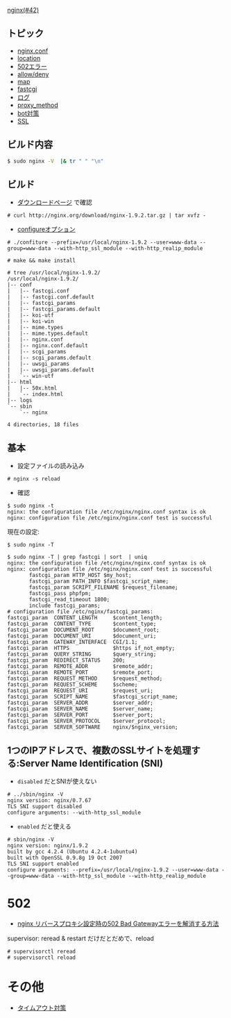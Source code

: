 [nginx(#42)](https://github.com/hdknr/scriptogr.am/issues/42)

## トピック

- [nginx.conf](nginx.conf.md)
- [location](nginx.location.md)
- [502エラー](nginx.502.md)
- [allow/deny](nginx.access.md)
- [map](nginx.map.md)
- [fastcgi](nginx.fastcgi.md)
- [ログ](nginx.log.md)
- [proxy_method](nginx.proxy_method.md)
- [bot対策](nginx.bot.md)
- [SSL](nginx.ssl.md)

## ビルド内容

~~~bash
$ sudo nginx -V  |& tr " " "\n"
~~~

## ビルド

- [ダウンロードページ](http://nginx.org/en/download.html) で確認

~~~
# curl http://nginx.org/download/nginx-1.9.2.tar.gz | tar xvfz -
~~~

- [configureオプション](http://nginx.org/en/docs/configure.html)

~~~
# ./confiture --prefix=/usr/local/nginx-1.9.2 --user=www-data --group=www-data --with-http_ssl_module --with-http_realip_module
~~~

~~~
# make && make install
~~~

~~~
# tree /usr/local/nginx-1.9.2/
/usr/local/nginx-1.9.2/
|-- conf
|   |-- fastcgi.conf
|   |-- fastcgi.conf.default
|   |-- fastcgi_params
|   |-- fastcgi_params.default
|   |-- koi-utf
|   |-- koi-win
|   |-- mime.types
|   |-- mime.types.default
|   |-- nginx.conf
|   |-- nginx.conf.default
|   |-- scgi_params
|   |-- scgi_params.default
|   |-- uwsgi_params
|   |-- uwsgi_params.default
|   `-- win-utf
|-- html
|   |-- 50x.html
|   `-- index.html
|-- logs
`-- sbin
    `-- nginx

4 directories, 18 files
~~~

## 基本

- 設定ファイルの読み込み

~~~
# nginx -s reload
~~~

- 確認

~~~
$ sudo nginx -t
nginx: the configuration file /etc/nginx/nginx.conf syntax is ok
nginx: configuration file /etc/nginx/nginx.conf test is successful
~~~

現在の設定:

~~~
$ sudo nginx -T

$ sudo nginx -T | grep fastcgi | sort  | uniq
nginx: the configuration file /etc/nginx/nginx.conf syntax is ok
nginx: configuration file /etc/nginx/nginx.conf test is successful
       fastcgi_param HTTP_HOST $my_host;
       fastcgi_param PATH_INFO $fastcgi_script_name;
       fastcgi_param SCRIPT_FILENAME $request_filename;
       fastcgi_pass phpfpm;
       fastcgi_read_timeout 1800;
       include fastcgi_params;
# configuration file /etc/nginx/fastcgi_params:
fastcgi_param  CONTENT_LENGTH     $content_length;
fastcgi_param  CONTENT_TYPE       $content_type;
fastcgi_param  DOCUMENT_ROOT      $document_root;
fastcgi_param  DOCUMENT_URI       $document_uri;
fastcgi_param  GATEWAY_INTERFACE  CGI/1.1;
fastcgi_param  HTTPS              $https if_not_empty;
fastcgi_param  QUERY_STRING       $query_string;
fastcgi_param  REDIRECT_STATUS    200;
fastcgi_param  REMOTE_ADDR        $remote_addr;
fastcgi_param  REMOTE_PORT        $remote_port;
fastcgi_param  REQUEST_METHOD     $request_method;
fastcgi_param  REQUEST_SCHEME     $scheme;
fastcgi_param  REQUEST_URI        $request_uri;
fastcgi_param  SCRIPT_NAME        $fastcgi_script_name;
fastcgi_param  SERVER_ADDR        $server_addr;
fastcgi_param  SERVER_NAME        $server_name;
fastcgi_param  SERVER_PORT        $server_port;
fastcgi_param  SERVER_PROTOCOL    $server_protocol;
fastcgi_param  SERVER_SOFTWARE    nginx/$nginx_version;
~~~

## 1つのIPアドレスで、複数のSSLサイトを処理する:Server Name Identification (SNI)

- `disabled` だとSNIが使えない

~~~
# ../sbin/nginx -V
nginx version: nginx/0.7.67
TLS SNI support disabled
configure arguments: --with-http_ssl_module
~~~

-  `enabled` だと使える

~~~
# sbin/nginx -V
nginx version: nginx/1.9.2
built by gcc 4.2.4 (Ubuntu 4.2.4-1ubuntu4)
built with OpenSSL 0.9.8g 19 Oct 2007
TLS SNI support enabled
configure arguments: --prefix=/usr/local/nginx-1.9.2 --user=www-data --group=www-data --with-http_ssl_module --with-http_realip_module
~~~


# 502

- [nginx リバースプロキシ設定時の502 Bad Gatewayエラーを解消する方法](http://www.crystalsnowman.com/?p=723)

supervisor: reread & restart だけだとだめで、reload

~~~
# supervisorctl reread
# supervisorctl reload
~~~


# その他

- [タイムアウト対策](nginx.timeout.md)
